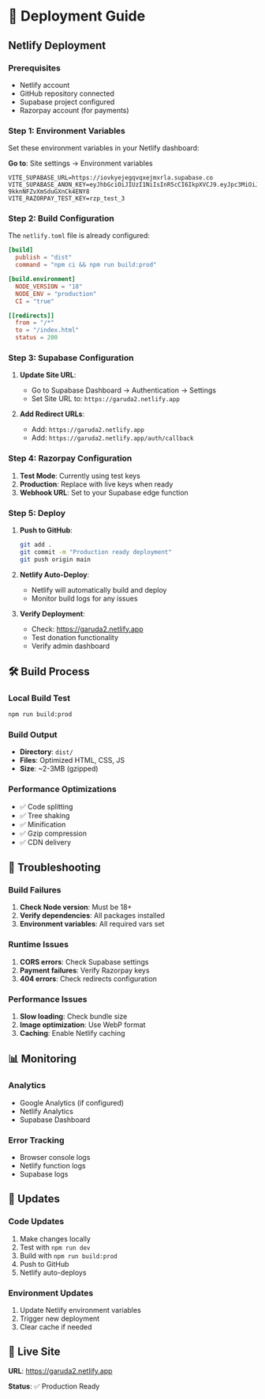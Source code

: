 # 🚀 Deployment Guide

## Netlify Deployment

### Prerequisites
- Netlify account
- GitHub repository connected
- Supabase project configured
- Razorpay account (for payments)

### Step 1: Environment Variables

Set these environment variables in your Netlify dashboard:

**Go to**: Site settings → Environment variables

```
VITE_SUPABASE_URL=https://iovkyejegqvqxejmxrla.supabase.co
VITE_SUPABASE_ANON_KEY=eyJhbGciOiJIUzI1NiIsInR5cCI6IkpXVCJ9.eyJpc3MiOiJzdXBhYmFzZSIsInJlZiI6Imlvdmt5ZWplZ3F2cXhlam14cmxhIiwicm9sZSI6ImFub24iLCJpYXQiOjE3NTM2OTk0ODUsImV4cCI6MjA2OTI3NTQ4NX0.Y4LFBB3fBnTdRTZDINi-9kknNFZvXmSduGXnCk4ENY8
VITE_RAZORPAY_TEST_KEY=rzp_test_3
```

### Step 2: Build Configuration

The `netlify.toml` file is already configured:

```toml
[build]
  publish = "dist"
  command = "npm ci && npm run build:prod"

[build.environment]
  NODE_VERSION = "18"
  NODE_ENV = "production"
  CI = "true"

[[redirects]]
  from = "/*"
  to = "/index.html"
  status = 200
```

### Step 3: Supabase Configuration

1. **Update Site URL**:
   - Go to Supabase Dashboard → Authentication → Settings
   - Set Site URL to: `https://garuda2.netlify.app`

2. **Add Redirect URLs**:
   - Add: `https://garuda2.netlify.app`
   - Add: `https://garuda2.netlify.app/auth/callback`

### Step 4: Razorpay Configuration

1. **Test Mode**: Currently using test keys
2. **Production**: Replace with live keys when ready
3. **Webhook URL**: Set to your Supabase edge function

### Step 5: Deploy

1. **Push to GitHub**:
   ```bash
   git add .
   git commit -m "Production ready deployment"
   git push origin main
   ```

2. **Netlify Auto-Deploy**:
   - Netlify will automatically build and deploy
   - Monitor build logs for any issues

3. **Verify Deployment**:
   - Check: https://garuda2.netlify.app
   - Test donation functionality
   - Verify admin dashboard

## 🛠️ Build Process

### Local Build Test
```bash
npm run build:prod
```

### Build Output
- **Directory**: `dist/`
- **Files**: Optimized HTML, CSS, JS
- **Size**: ~2-3MB (gzipped)

### Performance Optimizations
- ✅ Code splitting
- ✅ Tree shaking
- ✅ Minification
- ✅ Gzip compression
- ✅ CDN delivery

## 🔧 Troubleshooting

### Build Failures
1. **Check Node version**: Must be 18+
2. **Verify dependencies**: All packages installed
3. **Environment variables**: All required vars set

### Runtime Issues
1. **CORS errors**: Check Supabase settings
2. **Payment failures**: Verify Razorpay keys
3. **404 errors**: Check redirects configuration

### Performance Issues
1. **Slow loading**: Check bundle size
2. **Image optimization**: Use WebP format
3. **Caching**: Enable Netlify caching

## 📊 Monitoring

### Analytics
- Google Analytics (if configured)
- Netlify Analytics
- Supabase Dashboard

### Error Tracking
- Browser console logs
- Netlify function logs
- Supabase logs

## 🔄 Updates

### Code Updates
1. Make changes locally
2. Test with `npm run dev`
3. Build with `npm run build:prod`
4. Push to GitHub
5. Netlify auto-deploys

### Environment Updates
1. Update Netlify environment variables
2. Trigger new deployment
3. Clear cache if needed

## 🚀 Live Site

**URL**: https://garuda2.netlify.app

**Status**: ✅ Production Ready 